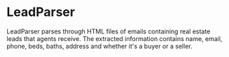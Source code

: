 # LeadParser
LeadParser parses through HTML files of emails containing real estate leads that agents receive. The extracted information contains name, email, phone, beds, baths, address and whether it's a buyer or a seller. 
